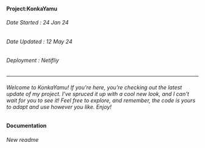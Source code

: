 #### Project:KonkaYamu
###### Date Started : 24 Jan 24
###### Date Updated : 12 May 24
###### Deployment : Netifliy
---
###### Welcome to KonkaYamu! If you're here, you're checking out the latest update of my project. I've spruced it up with a cool new look, and I can't wait for you to see it! Feel free to explore, and remember, the code is yours to adapt and use however you like. Enjoy! ######

#### Documentation
###### New readme 
